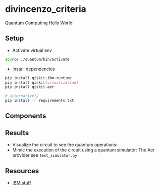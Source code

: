 # divincenzo_criteria
Quantum Computing Hello World

## Setup

* Activate virtual env
```bash
source ./quantum/bin/activate
```
* Install dependencies 
```bash
pip install qiskit-ibm-runtime
pip install qiskit[visualization]
pip install qiskit-aer

# alternatively
pip install -r requirements.txt
```

## Components

## Results

* Visualize the circuit to see the quantum operations:
* Mimic the execution of the circuit using a quantum simulator: The Aer provider see `test_simulator.py`


## Resources

* [IBM stuff](https://learning.quantum.ibm.com/course/basics-of-quantum-information/single-systems#classical-information)